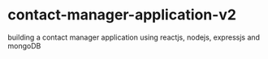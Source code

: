 # contact-manager-application-v2
building a contact manager application using reactjs, nodejs, expressjs and mongoDB
